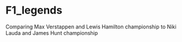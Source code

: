 # F1_legends
Comparing Max Verstappen and Lewis Hamilton championship to Niki Lauda and James Hunt championship
